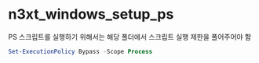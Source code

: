 # n3xt_windows_setup_ps

PS 스크립트를 실행하기 위해서는 해당 폴더에서 스크립트 실행 제한을 풀어주어야 함
    
```powershell
Set-ExecutionPolicy Bypass -Scope Process
```